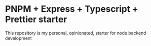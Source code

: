 # PNPM + Express + Typescript + Prettier starter

This repository is my personal, opinionated, starter for node backend development
